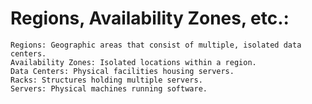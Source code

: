 # Regions, Availability Zones, etc.:

    Regions: Geographic areas that consist of multiple, isolated data centers.
    Availability Zones: Isolated locations within a region.
    Data Centers: Physical facilities housing servers.
    Racks: Structures holding multiple servers.
    Servers: Physical machines running software.
